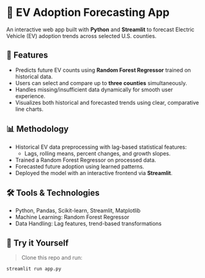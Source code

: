 # 🚗 EV Adoption Forecasting App

An interactive web app built with **Python** and **Streamlit** to forecast Electric Vehicle (EV) adoption trends across selected U.S. counties.

## 📌 Features

- Predicts future EV counts using **Random Forest Regressor** trained on historical data.
- Users can select and compare up to **three counties** simultaneously.
- Handles missing/insufficient data dynamically for smooth user experience.
- Visualizes both historical and forecasted trends using clear, comparative line charts.

## 📊 Methodology

- Historical EV data preprocessing with lag-based statistical features:
  - Lags, rolling means, percent changes, and growth slopes.
- Trained a Random Forest Regressor on processed data.
- Forecasted future adoption using learned patterns.
- Deployed the model with an interactive frontend via **Streamlit**.

## 🛠 Tools & Technologies

- Python, Pandas, Scikit-learn, Streamlit, Matplotlib
- Machine Learning: Random Forest Regressor
- Data Handling: Lag features, trend-based transformations

## 🔗 Try it Yourself

> Clone this repo and run:
```bash
streamlit run app.py
